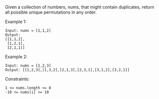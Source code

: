 Given a collection of numbers, nums, that might contain duplicates, return all possible unique permutations in any order.

 

Example 1:
```
Input: nums = [1,1,2]
Output:
[[1,1,2],
 [1,2,1],
 [2,1,1]]
 ```
Example 2:
```
Input: nums = [1,2,3]
Output: [[1,2,3],[1,3,2],[2,1,3],[2,3,1],[3,1,2],[3,2,1]]
 ```

Constraints:
```
1 <= nums.length <= 8
-10 <= nums[i] <= 10
```
